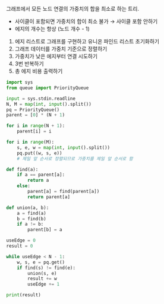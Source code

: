 그래프에서 모든 노드 연결의 가중치의 합을 최소로 하는 트리.

- 사이클이 포함되면 가중치의 합이 최소 불가 → 사이클 포함 안하기
- 에지의 개수는 항상 (노드 개수 - 1)

1. 에지 리스트로 그래프를 구현하고 유니온 파인드 리스트 초기화하기
2. 그래프 데이터를 가중치 기준으로 정렬하기
3. 가중치가 낮은 에지부터 연결 시도하기
4. 3번 반복하기
5. 총 에지 비용 출력하기

```python
import sys
from queue import PriorityQueue

input = sys.stdin.readline
N, M = map(int, input().split())
pq = PriorityQueue()
parent = [0] * (N + 1)

for i in range(N + 1):
    parent[i] = i

for i in range(M):
    s, e, w = map(int, input().split())
    pq.put((w, s, e))
    # 제일 앞 순서로 정렬되므로 가중치를 제일 앞 순서로 함

def find(a):
    if a == parent[a]:
        return a
    else:
        parent[a] = find(parent[a])
        return parent[a]

def union(a, b):
    a = find(a)
    b = find(b)
    if a != b:
        parent[b] = a

useEdge = 0
result = 0

while useEdge < N - 1:
    w, s, e = pq.get()
    if find(s) != find(e):
        union(s, e)
        result += w
        useEdge += 1

print(result)

```

